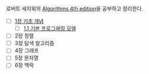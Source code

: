 로버트 세지윅의 [Algorithms 4th edition](http://www.kyobobook.co.kr/product/detailViewKor.laf?ejkGb=KOR&mallGb=KOR&barcode=9791160506761&orderClick=LAG&Kc=)을 공부하고 정리한다.

- [ ] [1장 기초 개념](1-기초-개념)
  - [ ] [1.1 기본 프로그래밍 모델](1-기초-개념/1.1-기본-프로그래밍-모델.md)
- [ ] 2장 정렬
- [ ] 3장 탐색 알고리즘
- [ ] 4장 그래프
- [ ] 5장 문자열
- [ ] 6장 맥락
